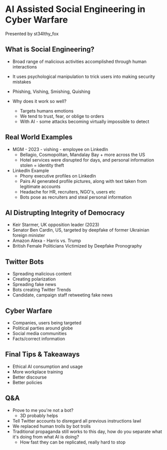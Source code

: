 # AI Assisted Social Engineering in Cyber Warfare

Presented by st34lthy_fox

## What is Social Engineering?

- Broad range of malicious activities accomplished through human interactions
- It uses psychological manipulation to trick users into making security mistakes
- Phishing, Vishing, Smishing, Quishing

- Why does it work so well?
    - Targets humans emotions
    - We tend to trust, fear, or oblige to orders
    - With AI - some attacks becoming virtually impossible to detect

## Real World Examples
- MGM - 2023 - vishing - employee on LinkedIn
    - Bellagio, Cosmopolitan, Mandalay Bay + more across the US
    - Hotel services were disrupted for days, and personal information stolen = identity theft
- LinkedIn Example
    - Phony executive profiles on LinkedIn
    - Pairs AI generated profile pictures, along with text taken from legitimate accounts
    - Headache for HR, recruiters, NGO's, users etc
    - Bots pose as recruiters and steal personal information

## AI Distrupting Integrity of Democracy

- Keir Starmer, UK opposition leader (2023)
- Senator Ben Cardin, US, targeted by deepfake of former Ukrainian foreign minister
- Amazon Alexa - Harris vs. Trump
- British Female Politicians Victimized by Deepfake Pronography

## Twitter Bots

- Spreading malicious content
- Creating polarization
- Spreading fake news
- Bots creating Twitter Trends
- Candidate, campaign staff retweeting fake news

## Cyber Warfare

- Companies, users being targeted
- Political parties around globe
- Social media communities
- Facts/correct information

## Final Tips & Takeaways

- Ethical AI consumption and usage
- More workplace training
- Better discourse
- Better policies

## Q&A

- Prove to me you're not a bot?
    - 3D probably helps
- Tell Twitter accounts to disregard all previous instructions lawl
- We replaced human trolls by bot trolls
- Traditional propaganda still works to this day, how do you separate what it's doing from what AI is doing?
    - How fast they can be replicated, really hard to stop
